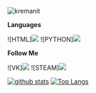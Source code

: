 ![kremanit](https://user-images.githubusercontent.com/74011871/132097841-94b0ce28-0fc1-4ab8-96a1-caa776acda94.gif) 

**Languages**

![HTML]<a href="https://html.com/" rel="nofollow"><img src="https://camo.githubusercontent.com/b9396d4df45cdc746a004574f4669ce41a08ff5c1db9d7e7151f113a65bf18f1/68747470733a2f2f696d672e736869656c64732e696f2f62616467652f2d48544d4c2d3039303930393f7374796c653d666f722d7468652d6261646765266c6f676f3d48544d4c35266c6f676f436f6c6f723d453334463236" style="max-width: 100%;"></a> 
![PYTHON]<a href="https://python.org/" rel="nofollow"><img src="https://camo.githubusercontent.com/75137c841b7de28c6f30bbcb5ba71b3d16393697d698cdf91ce6e570752bec85/68747470733a2f2f696d672e736869656c64732e696f2f62616467652f2d507974686f6e2d3039303930393f7374796c653d666f722d7468652d6261646765266c6f676f3d707974686f6e266c6f676f436f6c6f723d333737364142" style="max-width: 100%;"></a>
   
**Follow Me**

![VK]<a href="https://vk.com/kremabit" rel="nofollow"><img src="https://camo.githubusercontent.com/7a52a3ddcad5bc26d495e5bea7a67263a4686b1e19f44ec07cd85ed6892bf9b3/68747470733a2f2f696d672e736869656c64732e696f2f62616467652f2d566b6f6e74616b74652d3039303930393f7374796c653d666f722d7468652d6261646765266c6f676f3d566b266c6f676f436f6c6f723d344637444233" style="max-width: 100%;"></a>
![STEAM]<a href="https://steamcommunity.com/id/kremanit/" rel="nofollow"><img src="https://camo.githubusercontent.com/c83dc3454d03ec4f28e13a71ccf86dcca5bd02111f6c685e311a44f4080ab91f/68747470733a2f2f696d672e736869656c64732e696f2f62616467652f2d537465616d2d3039303930393f7374796c653d666f722d7468652d6261646765266c6f676f3d537465616d266c6f676f436f6c6f723d464646464646" style="max-width: 100%;"></a>

[![github stats](https://github-readme-stats.vercel.app/api?username=kremanit&theme=bear)](https://streamhub.life/) 
[![Top Langs](https://github-readme-stats.vercel.app/api/top-langs/?username=kremanit&hide=procfile)](https://streamhub.life/)
